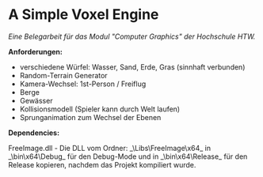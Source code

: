 # A Simple Voxel Engine

_Eine Belegarbeit für das Modul "Computer Graphics" der Hochschule HTW._

<strong>Anforderungen:</strong>

* verschiedene Würfel: Wasser, Sand, Erde, Gras (sinnhaft verbunden)
* Random-Terrain Generator
* Kamera-Wechsel: 1st-Person / Freiflug
* Berge
* Gewässer
* Kollisionsmodell (Spieler kann durch Welt laufen)
* Sprunganimation zum Wechsel der Ebenen

<strong>Dependencies:</strong>

FreeImage.dll - Die DLL vom Ordner: _\Libs\FreeImage\x64\_ in 
_\bin\x64\Debug\_ für den Debug-Mode und in _\bin\x64\Release\_ für den Release kopieren,
nachdem das Projekt kompiliert wurde.
